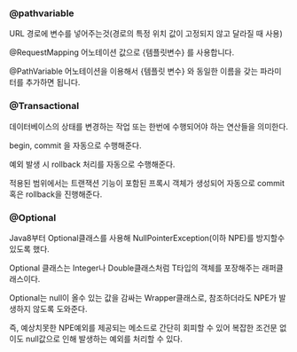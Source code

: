 ### @pathvariable

URL 경로에 변수를 넣어주는것(경로의 특정 위치 값이 고정되지 않고 달라질 때 사용)

@RequestMapping 어노테이션 값으로 {템플릿변수} 를 사용합니다.

@PathVariable 어노테이션을 이용해서 {템플릿 변수} 와 동일한 이름을 갖는 파라미터를 추가하면 됩니다.

### @Transactional

데이터베이스의 상태를 변경하는 작업 또는 한번에 수행되어야 하는 연산들을 의미한다.

begin, commit 을 자동으로 수행해준다.

예외 발생 시 rollback 처리를 자동으로 수행해준다.

적용된 범위에서는 트랜잭션 기능이 포함된 프록시 객체가 생성되어 자동으로 commit 혹은 rollback을 진행해준다.

### @Optional

Java8부터 Optional<T>클래스를 사용해 NullPointerException(이하 NPE)를 방지할수 있도록 했다.

Optional<T> 클래스는 Integer나 Double클래스처럼 T타입의 객체를 포장해주는 래퍼클래스이다.

Optional<T>는 null이 올수 있는 값을 감싸는 Wrapper클래스로, 참조하더라도 NPE가 발생하지 않도록 도와준다.

즉, 예상치못한 NPE예외를 제공되는 메소드로 간단히 회피할 수 있어 복잡한 조건문 없이도 null값으로 인해 발생하는 예외를 처리할 수 있다.
  
  
